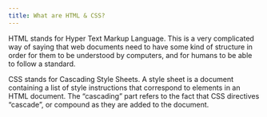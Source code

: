 ```yaml
---
title: What are HTML & CSS?
---
```


HTML stands for Hyper Text Markup Language. This is a very complicated way of saying that web documents need to have some kind of structure in order for them to be understood by computers, and for humans to be able to follow a standard.

CSS stands for Cascading Style Sheets. A style sheet is a document containing a list of style instructions that correspond to elements in an HTML document. The “cascading” part refers to the fact that CSS directives “cascade”, or compound as they are added to the document.
